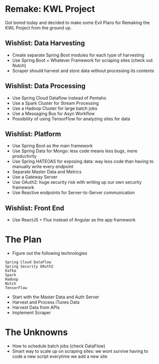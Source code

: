 # Remake: KWL Project
Got bored today and decided to make some Evil Plans for Remaking the KWL Project from the ground up.

## Wishlist: Data Harvesting
- Create separate Spring Boot modules for each type of harvesting
- Use Spring Boot + Whatever Framework for scraping sites (check out Nutch)
- Scraper should harvest and store data without processing its contents

## Wishlist: Data Processing
- Use Spring Cloud Dataflow instead of Pentaho
- Use a Spark Cluster for Stream Processing
- Use a Hadoop Cluster for large batch jobs
- Use a Messaging Bus for Asyn Workflow
- Possibility of using TensorFlow for analyzing sites for data

## Wishlist: Platform
- Use Spring Boot as the main framework
- Use Spring Data for Mongo: less code means less bugs, more productivity
- Use Spring HATEOAS for exposing data: way less code than having to manually write every endpoint
- Separate Master Data and Metrics
- Use a Gateway Server
- Use OAuth2: huge security risk with writing up our own security framework
- Use Reactive endpoints for Server-to-Server communication

## Wishlist: Front End
- Use ReactJS + Flux instead of Angular as the app framework

# The Plan
- Figure out the following technologies
```
Spring Cloud DataFlow
Spring Security OAuth2
Kafka
Spark
Hadoop
Nutch
TensorFlow
```
- Start with the Master Data and Auth Server
- Harvest and Process iTunes Data
- Harvest Data from APIs
- Implement Scraper

# The Unknowns
- How to schedule batch jobs (check DataFlow)
- Smart way to scale up on scraping sites: we wont survive having to code a new script everytime we add a new site
